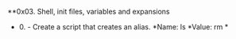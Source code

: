 **0x03. Shell, init files, variables and expansions
* 0.[<o>](https://github.com/crystal4000/alx-system_engineering-devops/blob/master/0x03-shell_variables_expansions/0-alias) - Create a script that creates an alias. *Name: ls *Value: rm *
